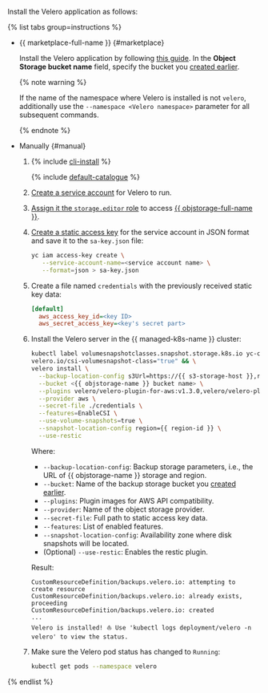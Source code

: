 Install the Velero application as follows:

{% list tabs group=instructions %}

- {{ marketplace-full-name }} {#marketplace}

   Install the Velero application by following [this guide](../../managed-kubernetes/operations/applications/velero-yc-csi.md). In the **Object Storage bucket name** field, specify the bucket you [created earlier](#before-you-begin).

   {% note warning %}

   If the name of the namespace where Velero is installed is not `velero`, additionally use the `--namespace <Velero namespace>` parameter for all subsequent commands.

   {% endnote %}

- Manually {#manual}

   1. {% include [cli-install](../../_includes/cli-install.md) %}

      {% include [default-catalogue](../../_includes/default-catalogue.md) %}

   1. [Create a service account](../../iam/operations/sa/create.md) for Velero to run.
   1. [Assign it the `storage.editor` role](../../iam/concepts/access-control/roles.md) to access [{{ objstorage-full-name }}](../../storage/).
   1. [Create a static access key](../../iam/operations/sa/create-access-key.md) for the service account in JSON format and save it to the `sa-key.json` file:

      ```bash
      yc iam access-key create \
         --service-account-name=<service account name> \
         --format=json > sa-key.json
      ```

   1. Create a file named `credentials` with the previously received static key data:

      ```ini
      [default]
        aws_access_key_id=<key ID>
        aws_secret_access_key=<key's secret part>
      ```

   1. Install the Velero server in the {{ managed-k8s-name }} cluster:

      ```bash
      kubectl label volumesnapshotclasses.snapshot.storage.k8s.io yc-csi-snapclass \
      velero.io/csi-volumesnapshot-class="true" && \
      velero install \
        --backup-location-config s3Url=https://{{ s3-storage-host }},region={{ region-id }} \
        --bucket <{{ objstorage-name }} bucket name> \
        --plugins velero/velero-plugin-for-aws:v1.3.0,velero/velero-plugin-for-csi:v0.2.0 \
        --provider aws \
        --secret-file ./credentials \
        --features=EnableCSI \
        --use-volume-snapshots=true \
        --snapshot-location-config region={{ region-id }} \
        --use-restic
      ```

      Where:
      * `--backup-location-config`: Backup storage parameters, i.e., the URL of {{ objstorage-name }} storage and region.
      * `--bucket`: Name of the backup storage bucket you [created earlier](#before-you-begin).
      * `--plugins`: Plugin images for AWS API compatibility.
      * `--provider`: Name of the object storage provider.
      * `--secret-file`: Full path to static access key data.
      * `--features`: List of enabled features.
      * `--snapshot-location-config`: Availability zone where disk snapshots will be located.
      * (Optional) `--use-restic`: Enables the restic plugin.

      Result:

      ```text
      CustomResourceDefinition/backups.velero.io: attempting to create resource
      CustomResourceDefinition/backups.velero.io: already exists, proceeding
      CustomResourceDefinition/backups.velero.io: created
      ...
      Velero is installed! ⛵ Use 'kubectl logs deployment/velero -n velero' to view the status.
      ```

   1. Make sure the Velero pod status has changed to `Running`:

      ```bash
      kubectl get pods --namespace velero
      ```

{% endlist %}